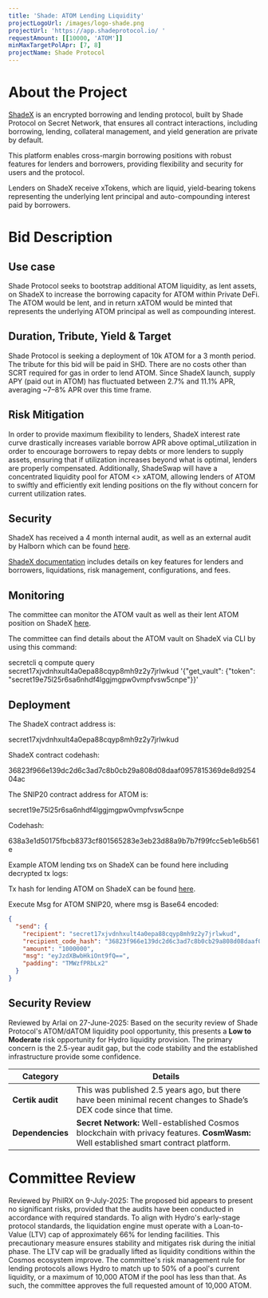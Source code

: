 ```yaml
---
title: 'Shade: ATOM Lending Liquidity'
projectLogoUrl: /images/logo-shade.png
projectUrl: 'https://app.shadeprotocol.io/ '
requestAmount: [[10000, 'ATOM']]
minMaxTargetPolApr: [7, 8]
projectName: Shade Protocol
---
```


# About the Project

[ShadeX](https://app.shadeprotocol.io/lend) is an encrypted borrowing and lending protocol, built by Shade Protocol on Secret Network, that ensures all contract interactions, including borrowing, lending, collateral management, and yield generation are private by default.

This platform enables cross-margin borrowing positions with robust features for lenders and borrowers, providing flexibility and security for users and the protocol.

Lenders on ShadeX receive xTokens, which are liquid, yield-bearing tokens representing the underlying lent principal and auto-compounding interest paid by borrowers.

# Bid Description

## Use case

Shade Protocol seeks to bootstrap additional ATOM liquidity, as lent assets, on ShadeX to increase the borrowing capacity for ATOM within Private DeFi. The ATOM would be lent, and in return xATOM would be minted that represents the underlying ATOM principal as well as compounding interest.

## Duration, Tribute, Yield & Target

Shade Protocol is seeking a deployment of 10k ATOM for a 3 month period. The tribute for this bid will be paid in SHD. There are no costs other than SCRT required for gas in order to lend ATOM. Since ShadeX launch, supply APY (paid out in ATOM) has fluctuated between 2.7% and 11.1% APR, averaging ~7–8% APR over this time frame.

## Risk Mitigation

In order to provide maximum flexibility to lenders, ShadeX interest rate curve drastically increases variable borrow APR above optimal_utilization in order to encourage borrowers to repay debts or more lenders to supply assets, ensuring that if utilization increases beyond what is optimal, lenders are properly compensated. Additionally, ShadeSwap will have a concentrated liquidity pool for ATOM <> xATOM, allowing lenders of ATOM to swiftly and efficiently exit lending positions on the fly without concern for current utilization rates.

## Security

ShadeX has received a 4 month internal audit, as well as an external audit by Halborn which can be found [here](https://drive.google.com/file/d/1F7Upscf3ynBpmDc0-h_YM9IJlBSauX9_/view?usp=drive_link).

[ShadeX documentation](https://docs.shadeprotocol.io/shade-protocol/advanced-topics-apps/shadex-money-market) includes details on key features for lenders and borrowers, liquidations, risk management, configurations, and fees.

## Monitoring

The committee can monitor the ATOM vault as well as their lent ATOM position on ShadeX [here](https://app.shadeprotocol.io/lend).

The committee can find details about the ATOM vault on ShadeX via CLI by using this command:

secretcli q compute query secret17xjvdnhxult4a0epa88cqyp8mh9z2y7jrlwkud '{"get_vault": {"token": "secret19e75l25r6sa6nhdf4lggjmgpw0vmpfvsw5cnpe"}}'

## Deployment

The ShadeX contract address is:

secret17xjvdnhxult4a0epa88cqyp8mh9z2y7jrlwkud

ShadeX contract codehash:

36823f966e139dc2d6c3ad7c8b0cb29a808d08daaf0957815369de8d925404ac

The SNIP20 contract address for ATOM is:

secret19e75l25r6sa6nhdf4lggjmgpw0vmpfvsw5cnpe

Codehash:

638a3e1d50175fbcb8373cf801565283e3eb23d88a9b7b7f99fcc5eb1e6b561e

Example ATOM lending txs on ShadeX can be found here including decrypted tx logs:

Tx hash for lending ATOM on ShadeX can be found [here](https://secretnodes.com/secret/transactions/958E7B89D31BEB6B02B9BC8737D861E7A574795A8512DC89DA5C42A5436AB548).

Execute Msg for ATOM SNIP20, where msg is Base64 encoded:

```json
{
  "send": {
    "recipient": "secret17xjvdnhxult4a0epa88cqyp8mh9z2y7jrlwkud",
    "recipient_code_hash": "36823f966e139dc2d6c3ad7c8b0cb29a808d08daaf0957815369de8d925404ac",
    "amount": "1000000",
    "msg": "eyJzdXBwbHkiOnt9fQ==",
    "padding": "TMWzfPRbLx2"
  }
}
```

## Security Review

Reviewed by Arlai on 27-June-2025: Based on the security review of Shade Protocol's ATOM/dATOM liquidity pool opportunity, this presents a **Low to Moderate** risk opportunity for Hydro liquidity provision. The primary concern is the 2.5-year audit gap, but the code stability and the established infrastructure provide some confidence.

| **Category**     | **Details**                                                                                                                           |
| ---------------- | ------------------------------------------------------------------------------------------------------------------------------------- |
| **Certik audit** | This was published 2.5 years ago, but there have been minimal recent changes to Shade’s DEX code since that time.                     |
| **Dependencies** | **Secret Network:** Well-established Cosmos blockchain with privacy features. **CosmWasm:** Well established smart contract platform. |

# Committee Review

Reviewed by PhilRX on 9-July-2025: The proposed bid appears to present no significant risks, provided that the audits have been conducted in accordance with required standards. To align with Hydro's early-stage protocol standards, the liquidation engine must operate with a Loan-to-Value (LTV) cap of approximately 66% for lending facilities. This precautionary measure ensures stability and mitigates risk during the initial phase. The LTV cap will be gradually lifted as liquidity conditions within the Cosmos ecosystem improve. The committee's risk management rule for lending protocols allows Hydro to match up to 50% of a pool's current liquidity, or a maximum of 10,000 ATOM if the pool has less than that. As such, the committee approves the full requested amount of 10,000 ATOM.
